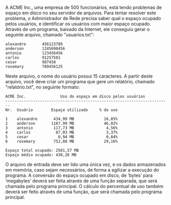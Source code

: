 A ACME Inc., uma empresa de 500 funcionários, está tendo problemas de espaço em disco no seu servidor de arquivos.
Para tentar resolver este problema, o Administrador de Rede precisa saber qual o espaço ocupado pelos usuários, e
identificar os usuários com maior espaço ocupado. Através de um programa, baixado da Internet, ele conseguiu gerar o
seguinte arquivo, chamado "usuarios.txt":

```
alexandre       456123789
anderson        1245698456
antonio         123456456
carlos          91257581
cesar           987458
rosemary        789456125
```

Neste arquivo, o nome do usuário possui 15 caracteres. A partir deste arquivo, você deve criar um programa que gere um
relatório, chamado "relatório.txt", no seguinte formato:

```
ACME Inc.               Uso do espaço em disco pelos usuários
------------------------------------------------------------------------
Nr.  Usuário        Espaço utilizado     % do uso

1    alexandre       434,99 MB             16,85%
2    anderson       1187,99 MB             46,02%
3    antonio         117,73 MB              4,56%
4    carlos           87,03 MB              3,37%
5    cesar             0,94 MB              0,04%
6    rosemary        752,88 MB             29,16%

Espaço total ocupado: 2581,57 MB
Espaço médio ocupado: 430,26 MB
```

O arquivo de entrada deve ser lido uma única vez, e os dados armazenados em memória, caso sejam necessários, de forma a
agilizar a execução do programa. A conversão do espaço ocupado em disco, de ‘bytes’ para ‘megabytes’ deverá ser feita
através de uma função separada, que será chamada pelo programa principal. O cálculo do percentual de uso também deverá
ser feito através de uma função, que será chamada pelo programa principal.

